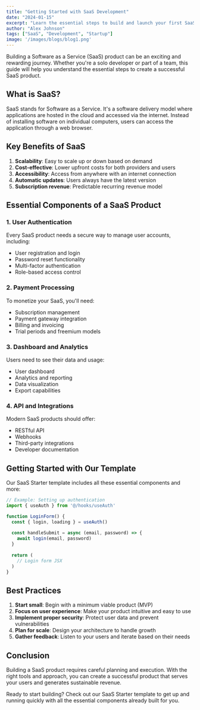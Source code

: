 ```yaml
---
title: "Getting Started with SaaS Development"
date: "2024-01-15"
excerpt: "Learn the essential steps to build and launch your first SaaS product successfully."
author: "Alex Johnson"
tags: ["SaaS", "Development", "Startup"]
image: '/images/blogs/blog1.png'
---
```


Building a Software as a Service (SaaS) product can be an exciting and rewarding journey. Whether you're a solo developer or part of a team, this guide will help you understand the essential steps to create a successful SaaS product.

## What is SaaS?

SaaS stands for Software as a Service. It's a software delivery model where applications are hosted in the cloud and accessed via the internet. Instead of installing software on individual computers, users can access the application through a web browser.

## Key Benefits of SaaS

1. **Scalability**: Easy to scale up or down based on demand
2. **Cost-effective**: Lower upfront costs for both providers and users
3. **Accessibility**: Access from anywhere with an internet connection
4. **Automatic updates**: Users always have the latest version
5. **Subscription revenue**: Predictable recurring revenue model

## Essential Components of a SaaS Product

### 1. User Authentication
Every SaaS product needs a secure way to manage user accounts, including:
- User registration and login
- Password reset functionality
- Multi-factor authentication
- Role-based access control

### 2. Payment Processing
To monetize your SaaS, you'll need:
- Subscription management
- Payment gateway integration
- Billing and invoicing
- Trial periods and freemium models

### 3. Dashboard and Analytics
Users need to see their data and usage:
- User dashboard
- Analytics and reporting
- Data visualization
- Export capabilities

### 4. API and Integrations
Modern SaaS products should offer:
- RESTful API
- Webhooks
- Third-party integrations
- Developer documentation

## Getting Started with Our Template

Our SaaS Starter template includes all these essential components and more:

```javascript
// Example: Setting up authentication
import { useAuth } from '@/hooks/useAuth'

function LoginForm() {
  const { login, loading } = useAuth()
  
  const handleSubmit = async (email, password) => {
    await login(email, password)
  }
  
  return (
    // Login form JSX
  )
}
```

## Best Practices

1. **Start small**: Begin with a minimum viable product (MVP)
2. **Focus on user experience**: Make your product intuitive and easy to use
3. **Implement proper security**: Protect user data and prevent vulnerabilities
4. **Plan for scale**: Design your architecture to handle growth
5. **Gather feedback**: Listen to your users and iterate based on their needs

## Conclusion

Building a SaaS product requires careful planning and execution. With the right tools and approach, you can create a successful product that serves your users and generates sustainable revenue.

Ready to start building? Check out our SaaS Starter template to get up and running quickly with all the essential components already built for you. 